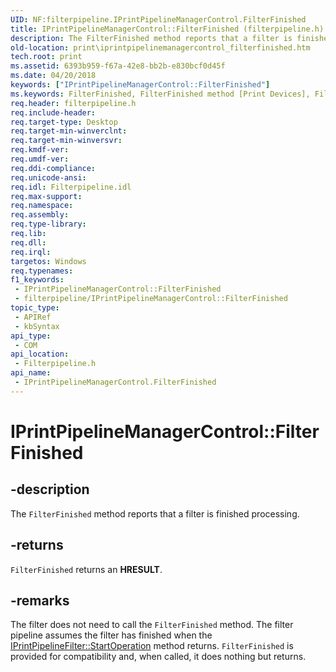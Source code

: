 ```yaml
---
UID: NF:filterpipeline.IPrintPipelineManagerControl.FilterFinished
title: IPrintPipelineManagerControl::FilterFinished (filterpipeline.h)
description: The FilterFinished method reports that a filter is finished processing.
old-location: print\iprintpipelinemanagercontrol_filterfinished.htm
tech.root: print
ms.assetid: 6393b959-f67a-42e8-bb2b-e830bcf0d45f
ms.date: 04/20/2018
keywords: ["IPrintPipelineManagerControl::FilterFinished"]
ms.keywords: FilterFinished, FilterFinished method [Print Devices], FilterFinished method [Print Devices],IPrintPipelineManagerControl interface, IPrintPipelineManagerControl interface [Print Devices],FilterFinished method, IPrintPipelineManagerControl.FilterFinished, IPrintPipelineManagerControl::FilterFinished, filterpipeline/IPrintPipelineManagerControl::FilterFinished, filterpipeline_58038d61-195e-4144-adee-2615a62cef91.xml, print.iprintpipelinemanagercontrol_filterfinished
req.header: filterpipeline.h
req.include-header: 
req.target-type: Desktop
req.target-min-winverclnt: 
req.target-min-winversvr: 
req.kmdf-ver: 
req.umdf-ver: 
req.ddi-compliance: 
req.unicode-ansi: 
req.idl: Filterpipeline.idl
req.max-support: 
req.namespace: 
req.assembly: 
req.type-library: 
req.lib: 
req.dll: 
req.irql: 
targetos: Windows
req.typenames: 
f1_keywords:
 - IPrintPipelineManagerControl::FilterFinished
 - filterpipeline/IPrintPipelineManagerControl::FilterFinished
topic_type:
 - APIRef
 - kbSyntax
api_type:
 - COM
api_location:
 - Filterpipeline.h
api_name:
 - IPrintPipelineManagerControl.FilterFinished
---
```


# IPrintPipelineManagerControl::FilterFinished


## -description

The <code>FilterFinished</code> method reports that a filter is finished processing.

## -returns

<code>FilterFinished</code> returns an <b>HRESULT</b>.

## -remarks

The filter does not need to call the <code>FilterFinished</code> method. The filter pipeline assumes the filter has finished when the <a href="https://docs.microsoft.com/windows-hardware/drivers/ddi/filterpipeline/nf-filterpipeline-iprintpipelinefilter-startoperation">IPrintPipelineFilter::StartOperation</a> method returns. <code>FilterFinished</code> is provided for compatibility and, when called, it does nothing but returns.

